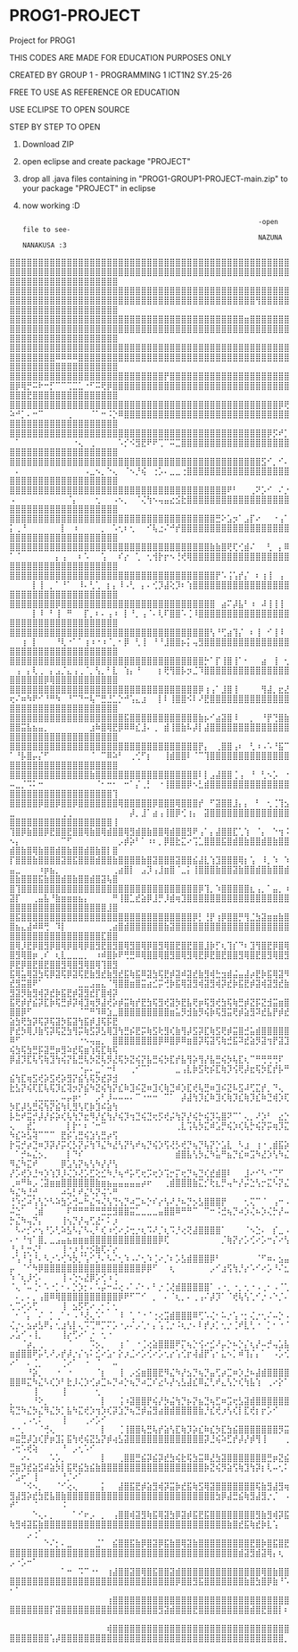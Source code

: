# PROG1-PROJECT
Project for PROG1

THIS CODES ARE MADE FOR EDUCATION PURPOSES ONLY

CREATED BY GROUP 1 - PROGRAMMING 1 ICT1N2 SY.25-26

FREE TO USE AS REFERENCE OR EDUCATION

USE ECLIPSE TO OPEN SOURCE

STEP BY STEP TO OPEN

1. Download ZIP
2. open eclipse and create package "PROJECT"
3. drop all .java files containing in "PROG1-GROUP1-PROJECT-main.zip" to your package "PROJECT" in eclipse
4. now working :D

                                                                  -open file to see-
                                                                  NAZUNA NANAKUSA :3 
                                                                  
⣿⣿⣿⣿⣿⣿⣿⣿⣿⣿⣿⣿⣿⣿⣿⣿⣿⣿⣿⣿⣿⣿⣿⣿⣿⣿⣿⣿⣿⣿⣿⣿⣿⣿⣿⣿⣿⣿⣿⣿⣿⣿⣿⣿⣿⣿⣿⣿⣿⣿⣿⣿⣿⣿⣿⣿⣿⣿⣿⣿⣿⣿⣿⣿⣿⣿⣿⣿⣿⣿⣿⣿⣿⣿⣿⣿⣿⣿⣿⣿⣿⣿⣿⣿⣿⣿⣿⣿⣿⣿⣿⣿⣿⣿⣿⣿⣿⣿⣿⣿⣿⣿⣿⣿⣿⣿⣿⣿⣿⣿⣿⣿⣿⣿⣿⣿⣿
⣿⣿⣿⣿⣿⣿⣿⣿⣿⣿⣿⣿⣿⣿⣿⣿⣿⣿⣿⣿⣿⣿⣿⣿⣿⣿⣿⣿⣿⣿⣿⣿⣿⣿⣿⣿⣿⣿⣿⣿⣿⣿⣿⣿⣿⣿⣿⣿⣿⣿⣿⣿⣿⣿⣿⣿⣿⣿⣿⣿⣿⣿⣿⣿⣿⣿⣿⣿⣿⣿⣿⣿⣿⣿⣿⣿⣿⣿⣿⣿⣿⣿⣿⣿⣿⣿⣿⣿⣿⣿⣿⣿⢻⣿⣿⣿⣿⣿⣿⣿⣿⣿⣿⣿⣿⣿⣿⣿⣿⣿⣿⣿⣿⣿⣿⣿⣿
⣿⣿⣿⣿⣿⣿⣿⣿⣿⣿⣿⣿⣿⣿⣿⣿⣿⣿⣿⣿⣿⣿⣿⣿⣿⣿⣿⣿⣿⣿⣿⣿⣿⣿⣿⣿⣿⣿⣿⣿⣿⣶⣿⣿⣿⣿⣿⣿⣿⣿⣿⣿⣿⣿⣿⣿⣿⣿⣿⣿⣿⣿⣿⣿⣿⣿⣿⣿⣿⣿⣿⣿⣿⣿⣿⣿⣿⣿⣿⣿⣿⣿⣿⣿⣿⣿⣿⣿⣿⣿⣿⣿⣿⣿⣿⣿⣿⣿⣿⣿⣿⣿⣿⣿⣿⣿⣿⣿⣿⣿⣿⣿⣿⣿⣿⣿⣿
⣿⣿⣿⣿⣿⣿⣿⣿⣿⣿⣿⣿⣿⣿⣿⣿⣿⣿⣿⣿⣿⣿⣿⣿⣿⣿⣿⣿⣿⣿⣿⣿⣿⣿⣿⣿⣿⣿⣿⣿⣿⣿⣿⣿⣿⣿⣿⣿⣿⣿⣿⣿⣿⣿⣿⣿⣿⠿⠿⠿⠿⣿⣿⣿⣿⣿⣿⣿⣿⣿⣿⣿⣿⣿⣿⣿⣿⣿⣿⣿⣿⣿⣿⣿⣿⣿⣿⣿⣿⣿⣿⣿⣿⣿⣿⣿⣿⣿⣿⣿⣿⣿⣿⣿⣿⣿⣿⣿⣿⣿⣿⣿⣿⣿⣿⣿⣿
⣿⣿⣿⣿⣿⣿⣿⣿⣿⣿⣿⣿⣿⣿⣿⣿⣿⣿⣿⣿⣿⣿⣿⣿⣿⣿⣿⡟⣿⣿⣿⣿⣿⣿⣿⣿⣿⣿⣿⣿⣿⣿⣿⣿⣿⣿⣿⣿⣿⣿⡿⢿⡛⠭⠗⠒⡋⠉⠉⢉⣉⣁⠐⠋⠭⢟⡿⣿⣿⣿⣿⣿⣿⣿⣿⣿⣿⣿⣿⣿⣿⣿⣿⣿⣿⣿⣿⣿⣿⣿⣿⣿⣿⣿⣿⣿⣿⣿⣿⣿⣿⣟⣿⣿⣿⣿⣿⣿⣿⣿⣿⣿⣿⣿⣿⣿⣿
⣿⣿⣿⣿⣿⣿⣿⣿⣿⣿⣿⣿⣿⣿⣿⣿⣿⣿⣿⣿⣿⣿⣿⣿⣿⣿⣿⣿⣿⣿⣿⣿⣿⣿⣿⣿⣿⣿⣿⣿⣿⣿⣿⣿⣿⣿⣿⡿⢟⠵⠚⡁⠄⠒⠉⠀⠀⠀⠀⢀⠀⠀⠀⠈⠁⠒⠨⡑⠿⣿⣿⣿⣿⣿⣿⣿⣿⣿⣿⣿⣿⣿⣿⣿⣿⣿⣿⣿⣿⣿⣿⣿⣿⣿⣿⣿⣿⣿⣿⣿⣿⣿⣿⣿⣿⣿⣿⣿⣿⣿⣿⣿⣿⣿⣿⣿⣿
⣿⣿⣿⣿⣿⣿⣿⣿⣿⣿⣿⣿⣿⣿⣿⣿⣿⣿⣿⣿⣿⣿⣿⣿⣿⣿⣿⣿⣿⣿⣿⣿⣿⣿⣿⣿⣿⣿⣿⣿⣿⣿⣿⣿⣿⡿⡫⠞⡁⠀⠁⠀⠀⠀⠀⠀⠀⠀⠀⠀⠐⢄⠀⢀⠀⠀⠀⠀⠡⡊⠪⣻⣟⠟⠟⢉⠉⠭⣉⣿⣿⣿⣿⣿⣿⣿⣿⣿⣿⣿⣿⣿⣿⣿⣿⣿⣿⣿⣿⣿⣿⣿⣿⣿⣿⣿⣿⣿⣿⣿⣿⣿⣿⣿⣿⣿⣿
⣿⣿⣿⣿⣿⣿⣿⣿⣿⣿⣿⣿⣿⣿⣿⣿⣿⣿⣿⣿⣿⣿⣿⣿⣿⣿⣿⣿⣿⣿⣿⣿⣿⣿⣿⣿⣿⣿⣿⣿⣿⣿⣿⣿⣫⠊⡀⠊⠄⠀⠄⠀⠀⠀⠀⠀⠀⠀⠀⠀⠀⠀⠠⣀⠢⡀⠑⢄⠀⠈⠢⡘⢮⠀⢐⡡⠄⣀⣀⢐⣿⣿⣿⣿⣿⣿⣿⣿⣿⣿⣿⣿⣿⣿⣿⣿⣿⣿⣿⣿⣿⣿⣿⣿⣿⣿⣿⣿⣿⣿⣿⣿⣿⣿⣿⣿⣿
⣿⣿⣿⣿⣿⣿⣿⣿⣿⣿⣿⣿⣿⣿⣿⣿⣿⣿⣿⣿⣿⣿⣿⣿⣿⣿⣿⣿⣿⣿⣿⣿⣿⣿⣿⣿⣿⣿⠟⠃⠀⠀⢀⠝⡡⠊⠀⠌⡐⠠⠀⠀⠀⠀⠀⠀⠀⠀⠀⠈⡄⠀⠀⠀⢂⠀⠀⠠⠢⡀⠀⠈⢌⢳⠢⢤⣤⣔⣪⣗⣿⣿⣿⣿⣿⣿⣿⣿⣿⣿⣿⣿⣿⣿⣿⣿⣿⣿⣿⣿⣿⣿⣿⣿⣿⣿⣿⣿⣿⣿⣿⣿⣿⣿⣿⣿⣿
⣿⣿⣿⣿⣿⣿⣿⣿⣿⣿⣿⣿⣿⣿⣿⣿⣿⣿⣿⣿⣿⣿⣿⣿⣿⣿⣿⣿⣿⣿⣿⣿⣿⣿⣿⣿⣛⠕⣡⡲⠁⣠⡏⠔⠀⠀⠐⢠⠁⡅⢀⠘⠀⠀⠀⠀⠀⠀⡇⠀⠰⠀⠀⠀⠀⡀⠀⠡⢂⠆⢂⠀⠀⠊⢧⣐⠌⠚⡞⣿⣿⣿⣿⣿⣿⣿⣿⣿⣿⣿⣿⣿⣿⣿⣿⣿⣿⣿⣿⣿⣿⣿⣿⣿⣿⣿⣿⣿⣿⣿⣿⣿⣿⣿⣿⣿⣿
⣿⣿⣿⣿⣿⣿⣿⣿⣿⣿⣿⣿⣿⣿⣿⣿⣿⢿⣿⣿⣿⣿⣿⣿⣿⣿⣿⣿⣿⣿⣿⣿⣿⣿⣿⣷⣷⣿⢟⢏⢊⣾⠌⠀⠀⢃⠀⡄⠿⠁⠈⠀⠀⠀⠀⠀⠀⡄⢠⠀⠀⠆⠡⠀⠀⢡⠀⠀⠎⡔⠀⢁⠀⢂⢺⡗⡖⠢⢘⢞⢿⣿⣿⣿⣿⣿⣿⣿⣿⣿⣿⣿⣿⣿⣿⣿⣿⣿⣿⣿⣿⣿⣿⣿⣿⣿⣿⣿⣿⣿⣿⣿⣿⣿⣿⣿⣿
⣿⣿⣿⣿⣿⣿⣿⣿⣿⣿⣿⣿⣿⣿⣿⣿⣿⣿⣿⣿⣿⣿⣿⣿⣿⣿⣿⣿⣿⣿⣿⣿⣿⣿⣿⣿⡟⠡⢨⢡⡞⡌⠀⠆⢰⢸⠀⢠⠀⠀⠀⠀⠀⡇⢸⠀⡀⠁⠘⠁⠀⠸⠄⢃⢁⠀⡆⡄⠸⠠⢃⠀⡄⠄⢊⡹⣼⢕⡹⠆⢱⣿⣿⣿⣿⣿⣿⣿⣿⣿⣿⣿⣿⣿⣿⣿⣿⣿⣿⣿⣿⣿⣿⣿⣿⣿⣿⣿⣿⣿⣿⣿⣿⣿⣿⣿⣿
⣿⣿⣿⣿⣿⣿⣿⣿⡿⣿⣿⣿⣿⣿⣿⣿⣿⣿⣿⣿⣿⣿⣿⣿⣿⣿⣿⣿⣿⣿⣿⣿⣿⣿⣿⣿⠀⣴⠍⡼⣧⠃⠰⠀⠼⢸⢸⢸⠀⠀⠀⠀⠀⡇⠸⠀⠃⢸⠀⠛⠀⠀⡏⡀⠆⠄⢠⠰⠀⡇⠘⡀⢠⠈⠄⢇⠏⣿⣿⠡⢈⠸⣿⣿⣿⣿⣿⣿⣿⣿⣿⣿⣿⣿⣿⣿⣿⣿⣿⣿⣿⣿⣿⣿⣿⣿⣿⣿⣿⣿⣿⣿⣿⣿⣿⣿⣿
⣿⣿⣿⣿⣿⣿⣿⣿⣿⣿⣿⣿⣿⣿⣿⣿⣿⣿⣿⣿⣿⣿⣿⣿⣿⣿⣿⣿⣿⣿⣿⣿⣿⣿⣿⢣⠘⢋⣴⢹⡌⠀⠆⢸⠀⠊⢸⠸⠀⠀⠀⢰⠀⡇⠀⠀⠀⠘⢇⠐⠁⠁⢰⠰⠐⠰⠈⡀⠂⡿⠀⢃⢸⠀⠘⠘⣸⣿⣿⡦⡅⢤⣻⣿⣿⣿⣿⣿⣿⣿⣿⣿⣿⣿⣿⣿⣿⣿⣿⣿⣿⣿⣿⣿⣿⣿⣿⣿⣿⣿⣿⣿⣿⣿⣿⣿⣿
⣿⣿⣿⣿⣿⣿⣿⣿⣿⣿⣿⣿⣿⣿⣿⣿⣿⣿⣿⣿⣿⣿⣿⣿⣿⣿⣿⣿⣿⣿⣿⣿⣿⣿⡓⠁⡏⢸⣿⢸⠁⠂⠀⠀⣴⠀⢸⠀⢂⠀⢠⠀⡄⢇⢀⠀⡄⣠⡈⣄⢠⢀⠈⡀⢣⡀⠃⣇⠀⢱⡄⠘⠀⠀⠀⡆⢟⢻⣿⡧⡲⣈⠹⣿⣿⣿⣿⣿⣿⣿⣿⣿⣿⣿⣿⣿⣿⣿⣿⣿⣿⣿⣿⣿⡿⢿⣿⣿⣿⣿⣿⣿⣿⣿⣿⣿⣿
⣿⣿⣿⣿⣿⣿⣿⣿⣿⣿⣿⣿⣿⣿⣿⣿⣿⣿⣿⣿⣿⣿⣿⣿⣿⣿⣿⣿⣿⣿⣿⣿⣿⡿⢰⢠⠁⣸⣿⢸⠀⠀⠀⠀⢻⣼⡀⣖⣜⢖⠌⠶⠳⠟⠊⠘⠛⠳⠀⠘⠉⠙⠒⢧⠉⣛⣘⣁⡑⠚⢡⣄⣰⠀⠀⡇⠇⢸⣿⣿⠪⠇⠜⣟⣿⣿⣿⣿⣿⣿⣿⣿⣿⣿⣿⣿⣿⣿⣿⣿⣿⣿⣿⣿⣿⣿⣿⣿⣿⣿⣿⣿⣿⣿⣿⣿⣿
⣿⣿⣿⣿⣿⣿⣿⣿⣿⣿⣿⣿⣿⣿⣿⣿⣿⣿⣿⣿⣯⣿⣿⣿⣿⣿⣿⣿⣿⣿⣿⣿⣿⣷⡦⠊⣴⣽⣿⠸⠀⠀⡀⠀⠘⡟⢙⣿⣷⣿⣿⣭⣧⣦⣤⡀⠀⠀⠀⠀⠀⠀⠀⣰⠷⣿⢿⣟⡿⠿⠿⣎⣸⠄⢀⠀⣾⢸⣿⣷⠧⡼⡇⣼⣿⣿⣿⣿⣿⣿⣿⣿⣿⣿⣿⣿⣿⣿⣿⣿⣿⣿⣿⣿⣿⣿⣿⣿⣿⣿⣿⣿⣿⣿⣿⣿⣿
⣿⣿⣿⣿⣿⣿⣿⣿⣿⣿⣿⣿⣿⣿⣿⣿⣿⣿⣿⣿⣿⣿⣿⣿⣿⣿⣿⣿⣿⣿⣿⣿⣿⡟⡄⠀⢀⣿⣿⢠⠆⠀⢃⠰⠠⠡⠘⣯⠉⠁⠘⡧⣿⡤⡌⠋⠀⠀⠀⠀⠀⠀⠀⠈⠀⠉⠿⠵⠃⠀⢀⢊⠋⡆⠀⠀⢸⣾⣿⣿⠇⠈⠉⢹⣿⣿⣿⣿⣿⣿⣿⣿⣿⣿⣿⣿⣿⣿⣿⣿⣿⣿⣿⣿⣿⣿⣿⣿⣿⣿⣿⣿⣿⣿⣿⣿⣿
⣿⣿⣿⣿⣿⣿⣿⣿⣿⣿⣿⣿⣿⣿⣷⣿⣿⣿⣿⣿⣿⣿⣿⣿⣿⣿⣿⣿⣿⣿⣿⣿⣿⠇⡇⣠⣼⣿⣿⢈⢠⠀⠘⠀⢃⠢⡡⠀⠐⠤⣀⡈⠩⠅⠒⠀⠀⠀⠀⠀⠀⠀⠀⠀⠈⠂⠒⠂⠀⠒⠁⡌⢀⡃⠀⠐⢸⣿⣿⣿⡿⠢⣃⣾⣿⣿⣿⣿⣿⣿⣿⣿⣿⣿⣿⣿⣿⣿⣿⣿⣿⣿⣿⣿⣿⣿⣿⣿⣿⣿⣿⣿⣿⣿⣿⣿⢹
⣿⣿⣿⣿⣿⡿⣿⣿⡿⣿⣿⡿⣿⣿⣿⣿⣿⣿⣿⢿⣿⣿⣿⣿⣿⡿⣿⣿⣿⢿⣿⣿⣿⡞⠀⠋⣽⣿⣿⣸⡄⡄⠀⠃⠀⢂⢈⢹⣢⣀⠀⠀⠀⠀⠀⠀⠀⠀⢀⢀⠀⠀⠀⠀⠀⠀⠀⠀⠀⠀⡼⡀⣸⠁⣴⢠⢸⣿⡿⢊⢰⡄⠀⣽⣿⣿⣿⣿⣿⣿⣿⣿⣿⣿⣿⣿⣿⣿⣿⣿⣿⣿⣿⣿⣿⣿⣿⣿⣿⣿⣿⣿⣿⣿⣿⣿⢸
⢹⣿⡿⣷⣿⣿⡿⣟⣿⣿⣟⣿⣿⢿⣷⣿⢿⣾⣿⣿⢿⣻⣾⣿⣷⣿⣿⢿⣾⣿⣿⣻⠟⢠⠁⡄⣼⣿⣿⣏⢁⢱⠀⠈⡄⠀⠑⢲⠨⠢⡄⠀⠀⠀⠀⠀⠀⠀⠉⠋⠀⠀⠀⠀⠀⠀⠀⠀⡠⡾⡵⠃⠁⠰⠆⡀⡿⣿⣗⣍⠔⢩⣁⣿⣿⣿⣯⣿⣾⣿⣷⣿⣿⣾⣿⣷⣿⣿⣾⣿⣷⣿⢿⣷⣿⣿⣾⣿⣷⣿⣿⣾⣿⣷⣿⡇⣿
⡏⣿⣿⣿⣷⣿⣿⣿⣿⣽⣿⣯⣿⣿⣿⣾⣿⣿⣷⣿⣿⣿⣿⣷⣿⣽⣿⣿⣿⣽⣿⣿⣮⣼⣇⢱⣹⣿⣿⣿⢿⡆⢡⠀⠸⡀⠱⠀⠱⣤⣀⠀⠀⠀⠰⡶⣦⡀⠀⠀⠀⠀⠀⠀⠀⠀⠀⢀⣴⣿⡇⠀⣠⡹⢠⣸⣶⣿⠈⣀⡅⢸⣿⣿⣿⣷⣿⣿⣽⣷⣿⣿⣾⣿⣷⣿⣿⣾⣿⣷⣿⣿⣿⣯⣷⣿⣿⣾⣿⣷⣿⣿⣾⣿⣽⢧⣿
⣿⢹⣿⣿⣿⣿⣿⣿⣿⣿⣿⣿⣿⣿⣿⣿⣿⣿⣿⣿⣿⣿⣿⣿⣿⣿⣿⣿⣿⣿⣿⣿⣿⡿⢹⡀⠱⣿⣿⣿⣿⣿⣆⢠⡀⠁⣤⡀⠰⣽⡏⠀⠀⢀⣤⣧⠘⣷⣶⣶⣶⣦⡄⠀⠀⠀⠀⠛⢸⣿⣁⣞⣵⡿⣸⡛⡸⣾⢶⣹⣿⣿⣿⣿⣿⣿⣿⣿⣿⣿⣿⣿⣿⣿⣿⣿⣿⣿⣿⣿⣿⣿⣿⣿⣿⣿⣿⣿⣿⣿⣿⣿⣿⣿⣿⣸⣿
⣿⣯⣿⣿⣿⣿⣿⣿⣿⣿⣿⣿⣿⣿⣿⣿⣿⣿⣿⣿⣿⣿⣿⣿⣿⣿⣿⣿⣿⣿⣿⣿⡿⡃⢘⡟⢰⡿⣿⣿⡛⢻⣈⣳⣽⣶⣶⣷⣿⣿⣦⣄⣼⠾⠿⢛⠀⠹⡇⠀⠀⠀⠀⠀⠀⠀⢀⣴⣿⣾⣿⣿⣿⣿⣿⣿⣷⣽⣿⣿⣿⣿⣿⣿⣿⣿⣿⣿⣿⣿⣿⣿⣿⣿⣿⣿⣿⣿⣿⣿⣿⣿⣿⣿⣿⣿⣿⣿⣿⣿⣿⣿⣿⣿⣏⣿⣿
⣿⢿⡸⣟⡿⣿⣻⡿⣿⢿⡿⣿⢿⡿⣿⣻⣟⣿⣻⣿⢿⣻⣿⢿⡿⣿⣻⢿⣿⣟⣿⣟⣿⣿⣸⡷⡋⢆⢹⡎⠙⠆⣹⢻⣿⣟⡿⣿⢿⣿⣻⢿⣿⡶⢀⠎⠀⢆⣇⣀⣀⣀⡀⠀⠰⠾⣿⡷⠟⢛⣛⠿⢿⣿⣿⢿⣿⣻⣿⢿⣻⢿⣟⡿⣟⣿⣟⣿⣿⣻⢿⣿⣟⣿⣻⢿⣿⣻⡿⣟⡿⣿⣟⣿⣟⣿⣿⣻⢿⣿⣻⢿⣿⢿⢹⣿⣻
⣯⢿⣥⢿⣽⣳⢯⡿⣽⢯⡿⣽⢯⣟⣷⣻⣞⣷⣻⣞⣯⢷⣯⠿⣽⣳⢯⣟⡾⣽⠾⣽⣞⣷⣻⢾⣓⣲⣾⣬⣤⣼⡴⣟⡷⣯⢿⣽⠻⣞⣻⣭⣿⠟⠁⠀⠀⠀⠀⠀⠀⣀⣀⣠⣤⣄⠈⢻⣿⣿⣶⣿⣭⣴⣊⡭⢚⡷⣯⢿⣽⣻⢾⣽⣻⢾⡽⣞⡷⣯⣟⡾⣽⢾⣽⣻⣞⣷⣻⣽⡻⣷⣻⢾⡽⣞⡷⣯⣟⡾⣽⣻⣞⡏⣿⢾⡽
⣯⢟⡾⡞⣮⡽⣏⡷⢯⣛⡾⡽⢾⣹⢶⡻⣼⢞⡵⡾⣭⢷⡞⣟⣳⢯⣻⢞⣽⡳⣟⣧⢟⡶⢯⣻⢞⣳⢯⢷⣛⡾⣝⡯⣝⣺⣭⣶⣿⣿⣿⡿⠋⠀⠀⠀⠀⠀⠀⠀⠀⠈⠉⠛⠹⠿⣱⣀⣿⣿⣿⣿⣿⣿⣿⣿⣿⣶⣥⡻⣺⣷⡻⢮⡷⢯⣻⣭⢟⡾⣵⣻⠽⣞⣧⡟⡾⣞⣵⣳⢟⣳⡽⢯⡽⢯⣽⡳⣯⣽⢳⣯⡾⣸⢯⡯⣟
⡟⣞⡳⢿⡸⣷⢫⡽⢯⣝⣳⢻⡭⢷⣫⡽⣣⢿⣹⢳⣛⡮⣟⡭⢷⣫⢗⣻⢎⣷⢻⡼⣫⡽⣏⢷⣫⢟⡾⣭⣿⣚⣥⣾⣿⣿⣿⣿⣿⠿⠋⠀⠀⠀⠀⠀⠀⠀⠀⠀⠀⠐⠢⢤⣤⡀⠀⣿⣿⣿⣿⣿⣿⣿⣿⡿⠿⣿⡿⠿⣶⣿⡽⢯⣽⢫⢷⣚⣯⠽⣞⣵⡻⣽⢲⡟⣽⣹⢮⣳⢯⣳⣛⡯⣽⣛⡶⣻⠵⣞⢯⣶⢱⢯⣏⢷⢯
⡿⣼⡹⣏⢧⢫⢷⣹⢳⢮⡝⣧⣛⢧⡳⣝⢧⡻⣜⢯⡳⣝⢮⡝⣧⣛⢮⡳⣏⡞⣧⢻⡵⢻⡜⣧⣛⢮⡳⢧⣏⢆⠉⠛⢛⢛⢛⠏⠀⠀⠀⠀⠀⠀⠀⠀⠀⠀⠀⠀⠀⠐⡤⠄⣀⠁⠒⠇⠀⠀⢀⠊⠉⠁⠀⠀⠀⠀⣀⢠⣇⡷⣫⢗⡮⣏⢷⡹⢪⢟⡼⣖⢯⡳⣏⡞⡧⠛⣮⢳⣏⢶⣫⢞⡵⣫⢞⡵⣻⡝⣮⢣⢯⡳⣞⡽⣺
⣗⣣⡝⢮⢏⣏⢧⢯⡹⣎⢽⡲⡝⣮⠳⣝⢮⢳⡝⣎⠷⣹⠮⣝⠶⣹⢎⢷⣙⠾⡱⣏⢞⢧⣛⠶⣹⠮⣝⠧⣫⠼⢋⣍⡞⡀⠙⢄⠀⠀⠀⠀⠀⢀⣀⣀⣀⡀⠤⡤⡶⠂⠁⠀⡠⠃⡸⠤⠤⠤⠄⠉⠐⠒⠒⠀⠉⠁⠀⡼⣼⢳⡹⣎⠷⣹⢎⢷⡹⣎⢷⡹⣎⠷⣙⢾⡱⢏⡳⣏⡼⣣⣛⢮⢳⡝⣮⢳⢇⣻⢣⢏⡷⣹⠮⣵⢳
⡧⣓⠞⣭⡚⡼⡜⡮⡵⢎⢧⢳⡙⣖⠻⡜⣎⢳⡜⢮⡹⢲⣙⢮⣙⢖⡫⢞⡬⢳⡝⡜⢮⡓⢮⡹⢥⣿⠝⠉⠁⢄⡀⠜⡱⠃⠀⣔⡑⢄⠀⠀⣞⡁⠀⠀⠀⠀⠀⡇⡗⠂⠆⠈⠒⠉⠀⠀⠀⠀⠀⠀⠀⠀⠀⠀⠀⠀⢀⣇⢩⢧⡳⣍⠾⣡⡛⢮⡱⢎⢧⡓⢮⡝⡭⢶⡹⣍⠳⣎⠵⣣⢽⠉⠉⠉⠀⣟⡮⢡⣛⢮⣱⢣⣛⡴⢫
⡗⢭⡚⡴⣙⠶⡹⡽⡜⡭⢎⡣⡝⡬⢳⠹⣌⠳⣜⢣⡝⢣⠞⢦⡙⢮⡱⢫⢜⡣⢞⡙⢦⡙⢧⡝⡑⣡⣇⠀⠣⣰⠀⢰⠐⢀⣾⣯⡵⠀⠁⡚⠦⣌⡢⡀⠀⠀⠀⡇⠙⠎⠀⠀⠀⠀⠀⠀⠀⠀⠀⠀⠀⠀⠀⠀⠀⠀⣾⣿⣧⢣⡳⣌⠳⣥⠛⣦⡙⣎⠶⣩⠳⣜⡱⢣⠳⣌⠻⣌⠳⣍⠞⠀⠀⠀⠀⡿⣡⢣⡝⢦⢣⠳⡜⡜⢣
⡜⡡⢞⡱⣘⠲⡱⢱⡹⡸⢌⡱⢜⡡⣋⢕⣊⠳⡘⢦⠚⡥⢋⢖⡩⢖⡱⢩⡒⡍⢖⡙⢦⣙⢎⣞⣾⣿⠇⠀⠀⣸⠔⠊⠣⠐⢉⠋⠀⢀⠶⠛⠷⡠⢈⣽⣶⣶⣿⣿⣿⣿⣿⣿⣷⣶⣦⣤⣤⣤⣤⣤⡴⠖⠀⠀⢀⣾⣿⣿⣿⣷⣍⡊⢗⣆⡛⢤⠓⡜⡬⣑⢣⡒⣍⠣⡝⣌⠳⣌⠳⣘⡚⠀⠀⠀⠀⠴⢥⡃⠞⣌⠣⡝⢬⠡⠛
⢘⠱⣊⠴⢡⢣⡑⠣⠵⣳⡡⢚⠤⠓⣌⠲⢌⢣⢙⢢⡙⠴⣉⠦⡑⠎⡔⢣⠜⡘⠦⡙⡢⣣⣿⣿⣿⡟⠀⠀⠀⢂⢍⠉⠈⠀⢠⠒⠠⠬⣑⠁⠀⢈⣾⠀⠀⠀⠀⠏⠛⠛⠛⠛⠛⣛⣛⣻⣿⣿⣭⣁⣀⣀⣀⣤⣿⣿⠿⠛⠛⠉⠀⠉⠒⠨⣚⢦⡙⠴⡱⢌⠦⡱⢌⡓⡜⠤⡓⣌⠳⢤⡙⡄⠀⠀⠀⢸⢢⡙⡜⢤⢋⣜⠂⠅⡰
⠀⠣⠔⡊⠔⢢⠘⡡⢃⠵⣣⠣⡌⠣⢄⠃⢎⠰⢊⠔⡨⢒⡐⢆⠩⠜⡈⢆⠩⡘⢔⢝⣼⣿⣿⣿⣿⠁⠀⠀⠀⠈⠢⣑⠄⠀⡎⣀⠠⠄⠂⠘⢲⠁⣿⡀⣀⣠⣤⣦⣶⣶⣶⣿⣿⣿⣿⣿⣿⣿⣿⣿⣿⣿⣿⡿⢏⠀⠀⠀⠀⠀⠀⠀⠀⠀⡈⢷⡝⡔⡡⢊⠔⡡⠒⡌⠔⢣⠘⡄⢃⡒⢌⠃⠀⠀⠀⢸⠐⡰⢘⡐⡪⣷⢏⠌⡔
⠐⢡⠘⢨⠘⠄⠣⡐⠡⢊⠱⡳⡈⢡⠊⡘⠄⠣⠌⢂⠱⠠⠌⢂⠱⢈⠔⡈⠆⡡⣣⣾⣿⣿⣿⡿⠃⠀⠀⠀⠀⠀⠀⠈⠋⠶⠄⣢⣤⡤⠀⠈⠊⠳⡿⣿⣿⣿⣿⣿⣿⣿⣿⣿⣿⣿⣿⣿⣿⣿⣿⣿⡿⡿⠋⠀⠀⢆⠀⠀⠀⠀⠀⠀⡠⠊⣰⢫⢳⡘⡔⠡⠊⠔⡡⠘⠌⣂⠱⠈⢆⡸⢊⠄⠀⠀⠀⢸⠠⢑⠢⣜⡿⡡⢊⠰⢈
⠈⢄⠈⠤⢈⠂⠡⠐⡁⠂⠄⡑⡱⡂⠄⠡⡬⠒⠬⢔⠠⠁⠌⠂⠄⠃⡐⢈⢜⣾⣿⣿⣿⣿⣿⠁⠠⠐⡀⠐⡀⢂⠐⠠⢀⠂⠠⠈⢁⠀⠄⡀⠄⡀⢠⣿⠿⢿⣿⣿⣿⣿⣿⣿⣿⣿⣿⣿⡿⠟⠋⠉⠊⠀⡀⠀⠄⠈⢆⡀⠄⢀⢠⠌⡼⡹⠁⠈⢞⢧⢣⢁⠊⡐⠠⠑⡈⠄⢂⢉⠔⡡⢋⠀⠀⠀⠀⢸⠀⣢⡫⢋⠔⢀⠂⡁⢂
⠀⠂⠈⡄⠀⠌⠀⡁⢀⠁⠂⠠⠘⢜⢄⠡⠁⠀⠀⠸⠀⢁⠈⠐⠈⢐⢔⣩⣾⣿⣿⣿⠿⢋⠡⢌⠂⠥⡐⢡⠐⡂⢌⡐⢂⠌⠤⡑⠠⢌⡐⠄⣢⡴⣣⠟⡄⢂⣰⢣⡇⢄⠩⢉⠛⡉⠍⡡⠐⡠⠌⡠⢁⠂⡄⢡⢈⡐⠨⢆⡐⠄⠇⡞⡰⡁⢂⡐⢈⠞⣇⢃⠐⠀⡁⠂⠐⠈⡠⣡⠊⠠⢸⡀⠀⠀⠀⢸⡔⢋⠔⠁⡐⠀⢂⠐⠀
⠀⠀⠈⡴⡀⢀⠀⠀⠀⠀⠈⠀⠀⠀⠩⡢⡀⠀⠀⢰⠈⠀⠐⢈⢔⣵⣿⣿⣿⠟⡍⢦⡑⢪⠔⣊⠜⡤⡑⠦⡑⡌⢆⡜⠤⡚⢤⣡⣧⣶⣾⣿⣿⠟⡥⢃⠜⡠⡞⡼⡐⡌⢢⠅⣊⠔⣡⠂⡕⡰⣈⠔⡡⢊⠔⡡⢂⡔⢡⢊⡖⢼⣼⡟⢡⠂⣅⠢⡁⠾⢹⡌⡄⠁⠀⠠⡡⢊⠔⠁⠀⠄⢈⡀⠀⠀⠀⢈⠔⠁⠀⠐⠀⠈⠀⠀⠤
⠀⠀⠀⠘⡵⡀⠀⠀⠐⠀⠐⠀⠀⠀⠀⠈⡆⠀⠀⢸⠀⡠⣪⣶⣿⣿⣟⠻⣌⠳⡜⣢⡙⢦⡙⣤⢋⡴⣉⠶⡱⣘⠦⣼⣾⣿⣿⣿⣿⣿⣿⠿⣍⠳⣌⠣⢎⡱⠃⣗⡸⢌⡱⢊⡴⣉⠦⡙⠴⡑⢦⡙⠴⣉⠎⣔⠣⡜⢢⣣⣼⣎⠿⣌⢃⠞⣄⢣⡑⢎⢳⣧⢱⠀⢀⠔⡕⠁⠀⠀⠀⠀⢸⠀⠀⠀⠀⢸⠀⠀⠀⠀⠀⢂⠀⠀⠀
⡀⠀⠀⠀⠘⠕⡀⠀⠀⠀⠀⠀⠀⠀⠀⠀⡇⠀⠀⢨⠰⣽⣿⣿⡟⢮⡜⡳⣬⢳⡙⡦⡝⣦⣙⢦⣋⠶⣩⢖⣣⣽⣾⣿⣿⣿⣿⣿⣿⢯⣙⠳⣌⡳⣌⠻⣌⡳⡁⣧⠳⣍⢞⡱⢲⡱⢎⡽⣱⡙⢦⣙⡾⣬⣻⣴⣿⣾⣿⣿⣿⣿⣷⡘⣎⢞⡰⢣⢎⡇⣏⢞⡆⡖⡡⠊⠀⠀⠀⠀⢀⠠⢂⠅⠀⠀⠀⢸⠀⠀⠀⢀⠔⡡⠊⠀⠀
⠐⠐⡀⠀⠀⠈⢚⢄⠀⠀⠀⠀⠀⠀⠀⠀⡇⠀⠀⢈⢸⣿⣿⢧⣛⢧⡞⣵⢣⣏⢷⡹⡵⣎⠷⣎⡳⣏⣳⣮⣿⣿⣿⣿⣿⣿⣿⡻⣭⠶⣭⣛⡼⣱⢎⡟⡶⣹⡅⣯⢳⢞⢮⣝⣣⡝⡾⢴⣣⣽⣿⣿⣿⣿⣿⣿⣿⣿⣿⣿⣿⣿⣿⡽⣘⢮⠵⣋⡞⡼⡜⡾⢻⢸⠀⠀⠀⢀⠠⢒⠡⢞⢵⠀⠀⠀⠀⠘⠀⡠⢂⠡⠊⠀⠀⠀⠀
⠀⠀⠔⠄⠀⠀⠀⠡⡡⡀⠀⠀⠀⠀⠀⠀⡇⠀⠀⢀⣿⣿⣛⣮⡽⣮⡽⣞⣳⢮⣗⢯⣳⣭⠿⣜⣳⣽⣿⣿⣿⣿⣿⣿⣿⣛⡶⣝⣮⣛⣶⡹⣞⣵⣫⠾⣵⡳⡇⣯⢟⣮⣳⣮⣷⣿⣿⣿⣿⣿⣿⣿⣿⣿⣿⣿⣿⣿⣿⣿⣿⣿⣿⡷⣝⢮⡻⣵⢫⢷⣹⢳⡽⡆⢇⠤⢂⠅⠊⣡⠖⠁⢸⠀⠀⠀⠀⠘⡈⠔⠁⠀⠀⠀⠀⠀⠀
⠀⠀⠈⠪⠢⡀⠀⠀⠈⠊⢔⢄⠀⠀⠀⠀⡅⠀⠀⣼⣿⣯⣟⡾⣵⣻⢾⡽⣭⡷⣞⣯⢷⣫⢿⣽⣿⣿⣿⣿⣿⣿⣿⢯⣷⣻⣼⣻⢶⣻⣼⣻⡵⣞⣳⣟⣧⣿⣷⣿⣿⣿⣿⣿⣿⣿⣿⣿⣿⣿⣿⣿⣿⣿⣿⣿⣿⣿⣿⣿⣿⣿⣿⣿⣿⣳⡿⣼⣛⣮⢷⣻⣼⣻⡐⡈⠀⠠⠞⠁⠀⠀⠈⠀⠀⠀⠀⠨⠀⠀⠀⠀⠀⠀⠀⠀⠀
⠀⠀⠀⠀⠑⢄⠄⡀⠀⠀⠀⠁⠊⠖⡠⠀⡀⠀⢠⣿⣿⢾⣽⣻⢷⣯⢿⣽⣳⡿⣽⡾⣯⣟⣯⣿⣿⣿⣿⣿⣿⣿⣿⣻⣷⣻⢾⡽⣯⢷⣻⢾⣽⣯⣷⣿⣿⣿⣿⣿⣿⣿⣿⣿⣿⣿⣿⣿⣿⣿⣿⣿⣿⣿⣿⣿⣿⣿⣿⣿⣿⣿⣿⣿⣿⣿⣿⣷⣿⣞⣯⢷⣞⡷⣇⢡⠀⠀⠀⠀⠀⡠⢐⠁⠀⠀⠀⠀⠀⠀⠀⠀⠀⠀⠀⠀⠀
⠀⠀⠀⠀⠀⠀⠑⠌⡂⠄⣀⠀⠀⠀⠀⣈⠁⠀⣮⣿⣿⣯⣷⡿⣿⣽⡿⣯⣷⣿⢿⣽⣷⣿⣿⣿⣿⣿⣿⣿⣿⣿⣟⣿⡷⣿⣯⣿⣟⣿⣿⣿⣿⣿⣿⣿⣿⣿⣿⣿⣿⣿⣿⣿⣿⣿⣿⣿⣿⣿⣿⣿⣿⣿⣿⣿⣿⣿⣿⣿⣿⣿⣿⣿⣿⣿⣿⣿⣿⣾⣽⣻⣾⣽⢿⡄⢆⠀⡠⠐⡡⠒⠁⠀⠀⠀⠀⠀⠀⠀⠀⠀⠀⠀⠀⠀⠀
⠀⠀⠀⠀⠀⠀⠀⠀⠀⠁⠒⠀⠩⠉⠐⠂⠀⢰⣼⣿⣿⣽⣿⢿⣿⣯⣿⣿⣽⣾⣿⣿⣿⣿⣿⣿⣿⣿⣿⣿⣿⣿⣿⣿⢿⣿⣷⣿⣿⣿⣿⣿⣿⣿⣿⣿⣿⣿⣿⣿⣿⣿⣿⣿⣿⣿⣿⣿⣿⣿⣿⣿⣿⣿⣿⣿⣿⣿⡿⣿⣿⣻⣯⣿⣿⣿⣿⣿⣿⣿⣷⣿⣳⣿⡿⣷⠘⠡⠂⠁⠀⠀⠀⠀⠀⠀⠀⠀⠀⠀⠀⠀⠀⠀⠀⠀⠀
⠀⠀⠀⠀⠀⠀⠀⠀⠀⠀⠀⠀⠀⠀⠀⠀⠀⢰⣿⣿⣿⣿⣿⣿⣿⣿⣿⣿⣿⣿⣿⣿⣿⣿⣿⣿⣿⣿⣿⣿⣿⣿⣿⣿⣿⣿⣿⣿⣿⣿⣿⣿⣿⣿⣿⣿⡏⣽⣿⣿⣿⣿⣿⣿⣿⣿⣿⣿⣿⣿⣿⣿⣿⣿⣿⣻⣽⣾⣿⣿⣿⣟⣿⣿⣿⣿⣿⣿⣿⣿⣿⣾⣿⣟⣿⣿⡇⠆⠀⠀⠀⠀⠀⠀⠀⠀⠀⠀⠀⠀⠀⠀⠀⠀⠀⠀⠀
⠀⠀⠀⠀⠀⠀⠀⠀⠀⠀⠀⠀⠀⠀⠀⠀⠀⢾⣿⣿⣿⣿⣿⣿⣿⣿⣿⣿⣿⣿⣿⣿⣿⣿⣿⣿⣿⣿⣿⣿⣿⣿⣿⣿⣿⣿⣿⣿⣿⣿⣿⣿⣿⣿⣿⣿⢡⡼⣿⣿⣿⣿⣿⣿⣿⣿⣿⣿⣿⣿⣿⣿⣿⣿⣿⣿⣿⣿⣿⣿⣿⣿⣿⣿⣿⣿⣿⣿⣿⣿⣿⣿⣿⣿⣿⣿⣿⡀⠀⠀⠀⠀⠀⠀⠀⠀⠀⠀⠀⠀⠀⠀⠀⠀⠀⠀⠀
